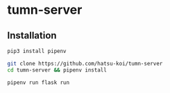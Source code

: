 # tumn-server

## Installation
```bash
pip3 install pipenv

git clone https://github.com/hatsu-koi/tumn-server
cd tumn-server && pipenv install

pipenv run flask run
```
